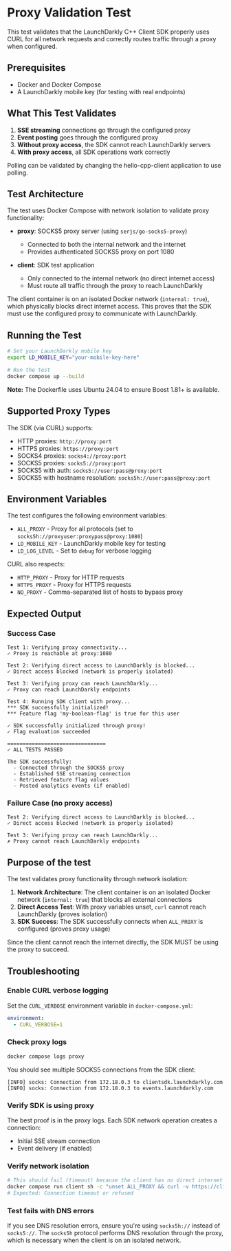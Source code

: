 # Proxy Validation Test

This test validates that the LaunchDarkly C++ Client SDK properly uses CURL for all network requests and correctly routes traffic through a proxy when configured.

## Prerequisites

- Docker and Docker Compose
- A LaunchDarkly mobile key (for testing with real endpoints)

## What This Test Validates

1. **SSE streaming** connections go through the configured proxy
2. **Event posting** goes through the configured proxy
3. **Without proxy access**, the SDK cannot reach LaunchDarkly servers
4. **With proxy access**, all SDK operations work correctly

Polling can be validated by changing the hello-cpp-client application to use polling.

## Test Architecture

The test uses Docker Compose with network isolation to validate proxy functionality:

- **proxy**: SOCKS5 proxy server (using `serjs/go-socks5-proxy`)
  - Connected to both the internal network and the internet
  - Provides authenticated SOCKS5 proxy on port 1080

- **client**: SDK test application
  - Only connected to the internal network (no direct internet access)
  - Must route all traffic through the proxy to reach LaunchDarkly

The client container is on an isolated Docker network (`internal: true`), which physically blocks direct internet access. This proves that the SDK must use the configured proxy to communicate with LaunchDarkly.

## Running the Test

```bash
# Set your LaunchDarkly mobile key
export LD_MOBILE_KEY="your-mobile-key-here"

# Run the test
docker compose up --build
```

**Note:** The Dockerfile uses Ubuntu 24.04 to ensure Boost 1.81+ is available.

## Supported Proxy Types

The SDK (via CURL) supports:
- HTTP proxies: `http://proxy:port`
- HTTPS proxies: `https://proxy:port`
- SOCKS4 proxies: `socks4://proxy:port`
- SOCKS5 proxies: `socks5://proxy:port`
- SOCKS5 with auth: `socks5://user:pass@proxy:port`
- SOCKS5 with hostname resolution: `socks5h://user:pass@proxy:port`

## Environment Variables

The test configures the following environment variables:

- `ALL_PROXY` - Proxy for all protocols (set to `socks5h://proxyuser:proxypass@proxy:1080`)
- `LD_MOBILE_KEY` - LaunchDarkly mobile key for testing
- `LD_LOG_LEVEL` - Set to `debug` for verbose logging

CURL also respects:
- `HTTP_PROXY` - Proxy for HTTP requests
- `HTTPS_PROXY` - Proxy for HTTPS requests
- `NO_PROXY` - Comma-separated list of hosts to bypass proxy

## Expected Output

### Success Case
```
Test 1: Verifying proxy connectivity...
✓ Proxy is reachable at proxy:1080

Test 2: Verifying direct access to LaunchDarkly is blocked...
✓ Direct access blocked (network is properly isolated)

Test 3: Verifying proxy can reach LaunchDarkly...
✓ Proxy can reach LaunchDarkly endpoints

Test 4: Running SDK client with proxy...
*** SDK successfully initialized!
*** Feature flag 'my-boolean-flag' is true for this user

✓ SDK successfully initialized through proxy!
✓ Flag evaluation succeeded

================================
✓ ALL TESTS PASSED

The SDK successfully:
  - Connected through the SOCKS5 proxy
  - Established SSE streaming connection
  - Retrieved feature flag values
  - Posted analytics events (if enabled)
```

### Failure Case (no proxy access)
```
Test 2: Verifying direct access to LaunchDarkly is blocked...
✓ Direct access blocked (network is properly isolated)

Test 3: Verifying proxy can reach LaunchDarkly...
✗ Proxy cannot reach LaunchDarkly endpoints
```

## Purpose of the test

The test validates proxy functionality through network isolation:

1. **Network Architecture**: The client container is on an isolated Docker network (`internal: true`) that blocks all external connections
2. **Direct Access Test**: With proxy variables unset, `curl` cannot reach LaunchDarkly (proves isolation)
3. **SDK Success**: The SDK successfully connects when `ALL_PROXY` is configured (proves proxy usage)

Since the client cannot reach the internet directly, the SDK MUST be using the proxy to succeed.

## Troubleshooting

### Enable CURL verbose logging

Set the `CURL_VERBOSE` environment variable in `docker-compose.yml`:
```yaml
environment:
  - CURL_VERBOSE=1
```

### Check proxy logs

```bash
docker compose logs proxy
```

You should see multiple SOCKS5 connections from the SDK client:
```
[INFO] socks: Connection from 172.18.0.3 to clientsdk.launchdarkly.com
[INFO] socks: Connection from 172.18.0.3 to events.launchdarkly.com
```

### Verify SDK is using proxy

The best proof is in the proxy logs. Each SDK network operation creates a connection:
- Initial SSE stream connection
- Event delivery (if enabled)

### Verify network isolation

```bash
# This should fail (timeout) because the client has no direct internet access
docker compose run client sh -c "unset ALL_PROXY && curl -v https://clientsdk.launchdarkly.com"
# Expected: Connection timeout or refused
```

### Test fails with DNS errors

If you see DNS resolution errors, ensure you're using `socks5h://` instead of `socks5://`. The `socks5h` protocol performs DNS resolution through the proxy, which is necessary when the client is on an isolated network.
